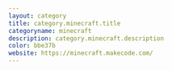 ```yaml
---
layout: category
title: category.minecraft.title
categoryname: minecraft
description: category.minecraft.description
color: bbe37b
website: https://minecraft.makecode.com/
---
```

